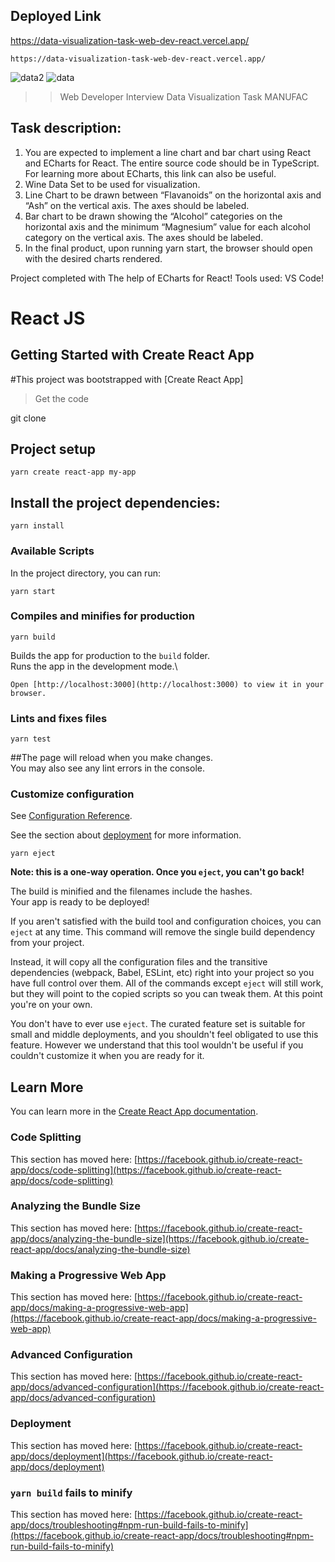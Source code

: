 ## Deployed Link
https://data-visualization-task-web-dev-react.vercel.app/

```
https://data-visualization-task-web-dev-react.vercel.app/
```

![data2](https://user-images.githubusercontent.com/109410990/235132206-af2b266e-6ebc-469f-b02f-6a7930020b92.png)
![data](https://user-images.githubusercontent.com/109410990/235132238-437c0f35-1e8b-413a-a8be-cbe8f719593b.png)

>> Web Developer Interview
Data Visualization Task MANUFAC

## Task description:
1. You are expected to implement a line chart and bar chart using React and ECharts for
React. The entire source code should be in TypeScript. For learning more about ECharts,
this link can also be useful.
2. Wine Data Set to be used for visualization.
3. Line Chart to be drawn between “Flavanoids” on the horizontal axis and “Ash” on the
vertical axis. The axes should be labeled.
4. Bar chart to be drawn showing the “Alcohol” categories on the horizontal axis and the
minimum “Magnesium” value for each alcohol category on the vertical axis. The axes
should be labeled.
5. In the final product, upon running yarn start, the browser should open with the desired
charts rendered.

Project completed with The help of ECharts for React!
Tools used: VS Code!
# React JS

## Getting Started with Create React App
#This project was bootstrapped with [Create React App]

> Get the code

git clone 

## Project setup
```
yarn create react-app my-app
```

## Install the project dependencies:
```
yarn install
```

### Available Scripts
In the project directory, you can run:
```
yarn start
```

### Compiles and minifies for production
```
yarn build
```
Builds the app for production to the `build` folder.\
Runs the app in the development mode.\
```
Open [http://localhost:3000](http://localhost:3000) to view it in your browser.
```

### Lints and fixes files
```
yarn test
```
##The page will reload when you make changes.\
You may also see any lint errors in the console.

### Customize configuration
See [Configuration Reference](https://reactjs.org/).

See the section about [deployment](https://facebook.github.io/create-react-app/docs/deployment) for more information.
```
yarn eject
```

**Note: this is a one-way operation. Once you `eject`, you can't go back!**

The build is minified and the filenames include the hashes.\
Your app is ready to be deployed!

If you aren't satisfied with the build tool and configuration choices, you can `eject` at any time. This command will remove the single build dependency from your project.

Instead, it will copy all the configuration files and the transitive dependencies (webpack, Babel, ESLint, etc) right into your project so you have full control over them. All of the commands except `eject` will still work, but they will point to the copied scripts so you can tweak them. At this point you're on your own.

You don't have to ever use `eject`. The curated feature set is suitable for small and middle deployments, and you shouldn't feel obligated to use this feature. However we understand that this tool wouldn't be useful if you couldn't customize it when you are ready for it.

## Learn More

You can learn more in the [Create React App documentation](https://facebook.github.io/create-react-app/docs/getting-started).

### Code Splitting

This section has moved here: [https://facebook.github.io/create-react-app/docs/code-splitting](https://facebook.github.io/create-react-app/docs/code-splitting)

### Analyzing the Bundle Size

This section has moved here: [https://facebook.github.io/create-react-app/docs/analyzing-the-bundle-size](https://facebook.github.io/create-react-app/docs/analyzing-the-bundle-size)

### Making a Progressive Web App

This section has moved here: [https://facebook.github.io/create-react-app/docs/making-a-progressive-web-app](https://facebook.github.io/create-react-app/docs/making-a-progressive-web-app)

### Advanced Configuration

This section has moved here: [https://facebook.github.io/create-react-app/docs/advanced-configuration](https://facebook.github.io/create-react-app/docs/advanced-configuration)

### Deployment

This section has moved here: [https://facebook.github.io/create-react-app/docs/deployment](https://facebook.github.io/create-react-app/docs/deployment)

### `yarn build` fails to minify

This section has moved here: [https://facebook.github.io/create-react-app/docs/troubleshooting#npm-run-build-fails-to-minify](https://facebook.github.io/create-react-app/docs/troubleshooting#npm-run-build-fails-to-minify)

